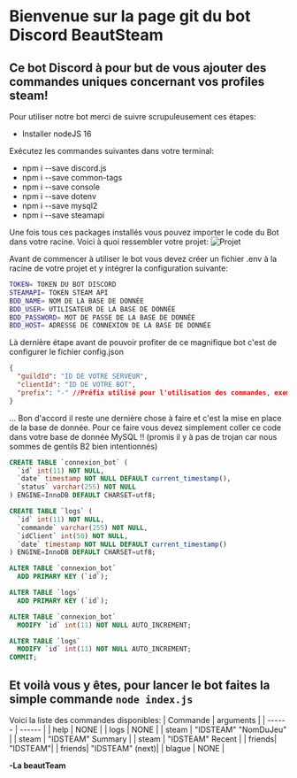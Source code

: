 # Bienvenue sur la page git du bot Discord BeautSteam
## Ce bot Discord à pour but de vous ajouter des commandes uniques concernant vos profiles steam!

Pour utiliser notre bot merci de suivre scrupuleusement ces étapes:
- Installer nodeJS 16

Exécutez les commandes suivantes dans votre terminal:

- npm i --save discord.js
- npm i --save common-tags
- npm i --save console
- npm i --save dotenv
- npm i --save mysql2
- npm i --save steamapi

Une fois tous ces packages installés vous pouvez importer le code du Bot dans votre racine.
Voici à quoi ressembler votre projet:
![Projet](https://media.discordapp.net/attachments/892672010629562418/900171685062397992/oqLxw6UncmiLyvVkBQoKRDKcpHBJD4yZPyZbG4as5bfWfaZjDqQFFBJgcAhq1YceeOj2jwoHSkQhgKBQhZGA6lMUiBsBQiysHuAy.png)



Avant de commencer à utiliser le bot vous devez créer un fichier .env à la racine de votre projet et y intégrer la configuration suivante:
```bash
TOKEN= TOKEN DU BOT DISCORD
STEAMAPI= TOKEN STEAM API
BDD_NAME= NOM DE LA BASE DE DONNÉE
BDD_USER= UTILISATEUR DE LA BASE DE DONNÉE
BDD_PASSWORD= MOT DE PASSE DE LA BASE DE DONNÉE
BDD_HOST= ADRESSE DE CONNEXION DE LA BASE DE DONNÉE
```

Là dernière étape avant de pouvoir profiter de ce magnifique bot c'est de configurer le fichier config.json
```json
{
  "guildId": "ID DE VOTRE SERVEUR",
  "clientId": "ID DE VOTRE BOT",
  "prefix": "-" //Préfix utilisé pour l'utilisation des commandes, exemple: -friends Teyir
}
```

... Bon d'accord il reste une dernière chose à faire et c'est la mise en place de la base de donnée.
Pour ce faire vous devez simplement coller ce code dans votre base de donnée MySQL !! (promis il y à pas de trojan car nous sommes de gentils B2 bien intentionnés)

```sql
CREATE TABLE `connexion_bot` (
  `id` int(11) NOT NULL,
  `date` timestamp NOT NULL DEFAULT current_timestamp(),
  `status` varchar(255) NOT NULL
) ENGINE=InnoDB DEFAULT CHARSET=utf8;

CREATE TABLE `logs` (
  `id` int(11) NOT NULL,
  `commande` varchar(255) NOT NULL,
  `idClient` int(50) NOT NULL,
  `date` timestamp NOT NULL DEFAULT current_timestamp()
) ENGINE=InnoDB DEFAULT CHARSET=utf8;

ALTER TABLE `connexion_bot`
  ADD PRIMARY KEY (`id`);

ALTER TABLE `logs`
  ADD PRIMARY KEY (`id`);

ALTER TABLE `connexion_bot`
  MODIFY `id` int(11) NOT NULL AUTO_INCREMENT;

ALTER TABLE `logs`
  MODIFY `id` int(11) NOT NULL AUTO_INCREMENT;
COMMIT;
```

## Et voilà vous y êtes, pour lancer le bot faites la simple commande ``node index.js``

Voici la liste des commandes disponibles:
| Commande | arguments |
| ------ | ------ |
| help | NONE |
| logs | NONE |
| steam | "IDSTEAM" "NomDuJeu" |
| steam | "IDSTEAM" Summary |
| steam | "IDSTEAM" Recent |
| friends| "IDSTEAM"|
| friends| "IDSTEAM" (next)|
| blague | NONE |


**-La beautTeam**


